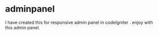 # adminpanel
I have created this for responsive admin panel in codeIgniter . enjoy with this admin panel.
